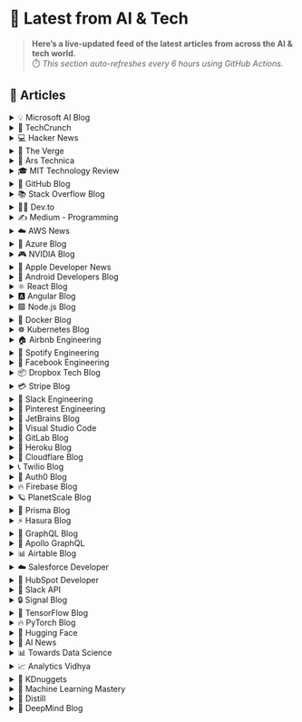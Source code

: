 # 📰 Latest from AI & Tech  

> **Here’s a live-updated feed of the latest articles from across the AI & tech world.**  
> ⏱️ *This section auto-refreshes every 6 hours using GitHub Actions.*

## 📰 Articles
<!-- BLOG-POST-LIST:START -->

<details>
<summary>💡 Microsoft AI Blog</summary>

- [A conversation with Kevin Scott: What’s next in AI](https://blogs.microsoft.com/ai/a-conversation-with-kevin-scott-whats-next-in-ai/) (2022-12-06)
- [From Hot Wheels to handling content: How brands are using Microsoft AI to be more productive and imaginative](https://blogs.microsoft.com/ai/from-hot-wheels-to-handling-content-how-brands-are-using-microsoft-ai-to-be-more-productive-and-imaginative/) (2022-10-12)
- [Microsoft open sources its ‘farm of the future’ toolkit](https://blogs.microsoft.com/ai/microsoft-open-sources-its-farm-of-the-future-toolkit/) (2022-10-06)
- [How data and AI will transform contact centres for financial services](https://cloudblogs.microsoft.com/industry-blog/en-gb/financial-services/2022/07/25/how-data-and-ai-will-transform-contact-centres-for-financial-services/) (2022-07-25)
- [AI-equipped drones study dolphins on the edge of extinction](https://news.microsoft.com/apac/features/ai-drones-dolphins-maui63/) (2022-07-21)

</details>

<details>
<summary>🚀 TechCrunch</summary>

- [VSCO gets AI editing chops, support for RAW files](https://techcrunch.com/2025/10/15/vsco-gets-ai-editing-chops-support-for-raw-files/) (2025-10-15)
- [Waymo plans to launch a robotaxi service in London in 2026](https://techcrunch.com/2025/10/15/waymo-plans-to-launch-a-robotaxi-service-in-london-in-2026/) (2025-10-15)
- [OpenAI has five years to turn $13 billion into $1 trillion](https://techcrunch.com/2025/10/14/openai-has-five-years-to-turn-13-billion-into-1-trillion/) (2025-10-15)
- [Coinbase boosts investment in India’s CoinDCX, valuing exchange at $2.45B](https://techcrunch.com/2025/10/14/coinbase-boosts-investment-in-indias-coindcx-valuing-exchange-at-2-45b/) (2025-10-15)
- [EVs take a backseat in Stellantis’ $13B US investment plan](https://techcrunch.com/2025/10/14/evs-take-a-backseat-in-stellantis-13b-u-s-investment-plan/) (2025-10-14)

</details>

<details>
<summary>💻 Hacker News</summary>

- [Helpcare AI (YC F24) Is Hiring](https://news.ycombinator.com/item?id=45591082) (2025-10-15)
- [Show HN: Halloy – the modern IRC client I hope will outlive me](https://github.com/squidowl/halloy) (2025-10-15)
- [Ireland Is Making Basic Income for Artists Program Permanent](https://www.artnews.com/art-news/news/ireland-basic-income-artists-program-permanent-1234756981/) (2025-10-15)
- [Esports scholarship at Deutsche Bahn (German railways)](https://db.jobs/de-de/esports-11092734) (2025-10-15)
- [Why We're Leaving Serverless](https://www.unkey.com/blog/serverless-exit) (2025-10-15)

</details>

<details>
<summary>📱 The Verge</summary>

- [Only out online](https://www.theverge.com/cs/features/799045/trans-identity-online-anonymous) (2025-10-15)
- [Doing it for themselves](https://www.theverge.com/cs/features/798638/trans-resources-online-sharing) (2025-10-15)
- [The government shutdown is strangling aviation](https://www.theverge.com/transportation/799413/faa-air-travel-delays-government-shutdown) (2025-10-15)
- [These are the Office icons Microsoft rejected](https://www.theverge.com/news/799736/microsoft-office-icons-test-versions) (2025-10-15)
- [Apple exec on Apple TV rebranding: ‘let’s just do it’](https://www.theverge.com/news/799725/apple-tv-streaming-rebrand-eddy-cue) (2025-10-15)

</details>

<details>
<summary>🔬 Ars Technica</summary>

- [NATO boss mocks Russian navy, which is on the hunt for Red October “the nearest mechanic”](https://arstechnica.com/security/2025/10/nato-boss-mocks-russian-navy-which-is-on-the-hunt-for-red-october-the-nearest-mechanic/) (2025-10-14)
- [Feds seize $15 billion from alleged forced labor scam built on “human suffering”](https://arstechnica.com/tech-policy/2025/10/feds-seize-15-billion-from-alleged-forced-labor-scam-built-on-human-suffering/) (2025-10-14)
- [Trump admin pressured Facebook into removing ICE-tracking group](https://arstechnica.com/tech-policy/2025/10/trump-admin-pressured-facebook-into-removing-ice-tracking-group/) (2025-10-14)
- [DirecTV screensavers will show AI-generated ads with your face in 2026](https://arstechnica.com/gadgets/2025/10/directv-screensavers-will-show-ai-generated-ads-with-your-face-in-2026/) (2025-10-14)
- [Google will let Gemini schedule meetings for you in Gmail](https://arstechnica.com/google/2025/10/gemini-can-now-help-schedule-meetings-in-gmail/) (2025-10-14)

</details>

<details>
<summary>🎓 MIT Technology Review</summary>

- [The Download: Big Tech’s carbon removals plans, and the next wave of nuclear reactors](https://www.technologyreview.com/2025/10/15/1125770/the-download-big-techs-carbon-removals-plans-and-the-next-wave-of-nuclear-reactors/) (2025-10-15)
- [Future-proofing business capabilities with AI technologies](https://www.technologyreview.com/2025/10/15/1124329/future-proofing-business-capabilities-with-ai-technologies/) (2025-10-15)
- [The quest to find out how our bodies react to extreme temperatures](https://www.technologyreview.com/2025/10/15/1124949/bodies-heat-climate-change-extreme-temperatures/) (2025-10-15)
- [AI is changing how we quantify pain](https://www.technologyreview.com/2025/10/15/1125116/ai-is-changing-how-we-quantify-pain/) (2025-10-15)
- [Big Tech’s big bet on a controversial carbon removal tactic](https://www.technologyreview.com/2025/10/15/1125715/big-techs-big-bet-on-a-controversial-carbon-removal-tactic/) (2025-10-15)

</details>

<details>
<summary>🐙 GitHub Blog</summary>

- [How GitHub Copilot and AI agents are saving legacy systems](https://github.blog/ai-and-ml/github-copilot/how-github-copilot-and-ai-agents-are-saving-legacy-systems/) (2025-10-14)
- [GitHub Copilot CLI: How to get started](https://github.blog/ai-and-ml/github-copilot/github-copilot-cli-how-to-get-started/) (2025-10-13)
- [How to build reliable AI workflows with agentic primitives and context engineering](https://github.blog/ai-and-ml/github-copilot/how-to-build-reliable-ai-workflows-with-agentic-primitives-and-context-engineering/) (2025-10-13)
- [20 Years of Git, 2 days at GitHub HQ: Git Merge 2025 highlights 🎉](https://github.blog/open-source/git/20-years-of-git-2-days-at-github-hq-git-merge-2025-highlights/) (2025-10-09)
- [GitHub Availability Report: September 2025](https://github.blog/news-insights/company-news/github-availability-report-september-2025/) (2025-10-09)

</details>

<details>
<summary>📚 Stack Overflow Blog</summary>

- [AI agents for your digital chores](https://stackoverflow.blog/2025/10/14/ai-agents-for-your-digital-chores/) (2025-10-14)
- [Vite is like the United Nations of JavaScript](https://stackoverflow.blog/2025/10/10/vite-is-like-the-united-nations-of-javascript/) (2025-10-10)
- [Who watches the watchers? LLM on LLM evaluations](https://stackoverflow.blog/2025/10/09/who-watches-the-watchers-llm-on-llm-evaluations/) (2025-10-09)
- [A new look for comments](https://stackoverflow.blog/2025/10/08/a-new-look-for-comments/) (2025-10-08)
- [Context is king for secure, AI-generated code](https://stackoverflow.blog/2025/10/07/context-is-king-for-secure-ai-generated-code/) (2025-10-07)

</details>

<details>
<summary>👨‍💻 Dev.to</summary>

- [Full Guide on Snowflake Salesforce Integration](https://dev.to/doriansabitov/full-guide-on-snowflake-salesforce-integration-10pb) (2025-10-15)
- [Automating Deployment of Your Vue.js App to Firebase Hosting with GitHub Actions](https://dev.to/udara_dananjaya/-automating-deployment-of-your-vuejs-app-to-firebase-hosting-with-github-actions-4l6g) (2025-10-15)
- [What is Agentic Commerce and How Macaron's AI-Powered Checkout Can Transform E-Commerce in 2025](https://dev.to/banelygalan/what-is-agentic-commerce-and-how-macarons-ai-powered-checkout-can-transform-e-commerce-in-2025-12h3) (2025-10-15)
- [10 Tricks to Write Super Clean Code in TypeScript](https://dev.to/marcellin/10-tricks-to-write-super-clean-code-in-typescript-10k9) (2025-10-15)
- [From Prompt to Practical: Evolving HandyFEM’s User Flow with Claude.ai + Mermaid.live](https://dev.to/constanza_diaz_dev/from-prompt-to-practical-evolving-handyfems-user-flow-with-claudeai-mermaidlive-fj7) (2025-10-15)

</details>

<details>
<summary>✍️ Medium - Programming</summary>

- [6 Python Libraries That Made Me Fall Back in Love With Coding](https://medium.com/readers-club/6-python-libraries-that-made-me-fall-back-in-love-with-coding-446cbeae63a6?source=rss------programming-5) (2025-10-15)
- [⚙️ Node.js in 2025: Building High-Performance, Event-Driven Architectures with Worker Threads…](https://medium.com/@TheEnaModernCoder/%EF%B8%8F-node-js-in-2025-building-high-performance-event-driven-architectures-with-worker-threads-0d69802354bd?source=rss------programming-5) (2025-10-15)
- [Python Was Great — Until It Slowed Everyone Down.](https://devrimozcay.medium.com/python-was-great-until-it-slowed-everyone-down-41df2e659ccd?source=rss------programming-5) (2025-10-15)
- [Grok vs ChatGPT](https://morganlynne92.medium.com/grok-vs-chatgpt-c5e8b47b351a?source=rss------programming-5) (2025-10-15)
- [⚙️ 15 Advanced Next.js : Server Actions, Edge Runtimes, React Compiler & AI-Powered Apps ](https://medium.com/@theHackHabitual/%EF%B8%8F-15-advanced-next-js-server-actions-edge-runtimes-react-compiler-ai-powered-apps-302de47bc16c?source=rss------programming-5) (2025-10-15)

</details>

<details>
<summary>☁️ AWS News</summary>

- [Introducing Amazon EBS Volume Clones: Create instant copies of your EBS volumes](https://aws.amazon.com/blogs/aws/introducing-amazon-ebs-volume-clones-create-instant-copies-of-your-ebs-volumes/) (2025-10-14)
- [AWS Transfer Family SFTP connectors now support VPC-based connectivity](https://aws.amazon.com/blogs/aws/aws-transfer-family-sftp-connectors-now-support-vpc-based-connectivity/) (2025-10-14)
- [AWS Weekly Roundup: Amazon Quick Suite, Amazon EC2, Amazon EKS, and more (October 13, 2025)](https://aws.amazon.com/blogs/aws/aws-weekly-roundup-amazon-quick-suite-amazon-ec2-amazon-eks-and-more-october-13-2025/) (2025-10-13)
- [Announcing Amazon Quick Suite: your agentic teammate for answering questions and taking action](https://aws.amazon.com/blogs/aws/reimagine-the-way-you-work-with-ai-agents-in-amazon-quick-suite/) (2025-10-09)
- [New general-purpose Amazon EC2 M8a instances are now available](https://aws.amazon.com/blogs/aws/new-general-purpose-amazon-ec2-m8a-instances-are-now-available/) (2025-10-08)

</details>

<details>
<summary>🔵 Azure Blog</summary>

- [Oracle Database@Azure offers new features, regions, and programs to unlock data and AI innovation](https://azure.microsoft.com/en-us/blog/oracle-databaseazure-offers-new-features-regions-and-programs-to-unlock-data-and-ai-innovation/) (2025-10-14)
- [Accelerating open-source infrastructure development for frontier AI at scale](https://azure.microsoft.com/en-us/blog/accelerating-open-source-infrastructure-development-for-frontier-ai-at-scale/) (2025-10-14)
- [FYAI: Why developers will lead AI transformation across the enterprise](https://www.microsoft.com/en-us/microsoft-cloud/blog/2025/10/13/fyai-why-developers-will-lead-ai-transformation-across-the-enterprise/) (2025-10-13)
- [Microsoft Azure delivers the first large scale cluster with NVIDIA GB300 NVL72 for OpenAI workloads](https://azure.microsoft.com/en-us/blog/microsoft-azure-delivers-the-first-large-scale-cluster-with-nvidia-gb300-nvl72-for-openai-workloads/) (2025-10-09)
- [Microsoft’s commitment to supporting cloud infrastructure demand in Asia](https://azure.microsoft.com/en-us/blog/microsofts-commitment-to-supporting-cloud-infrastructure-demand-in-asia/) (2025-10-09)

</details>

<details>
<summary>🎮 NVIDIA Blog</summary>

- [Oracle and NVIDIA Accelerate Sovereign AI, Enabling Abu Dhabi’s AI-Native Government Transformation](https://blogs.nvidia.com/blog/oracle-nvidia-accelerate-sovereign-ai-abu-dhabi/) (2025-10-14)
- [NVIDIA and Oracle to Accelerate Enterprise AI and Data Processing](https://blogs.nvidia.com/blog/nvidia-oracle-accelerate-enterprise-ai-data-processing/) (2025-10-14)
- [Elon Musk Gets Just-Launched NVIDIA DGX Spark: Petaflop AI Supercomputer Lands at SpaceX](https://blogs.nvidia.com/blog/live-dgx-spark-delivery/) (2025-10-14)
- [NVIDIA, Partners Drive Next-Gen Efficient Gigawatt AI Factories in Buildup for Vera Rubin](https://blogs.nvidia.com/blog/gigawatt-ai-factories-ocp-vera-rubin/) (2025-10-13)
- [NVIDIA Blackwell Raises Bar in New InferenceMAX Benchmarks, Delivering Unmatched Performance and Efficiency](https://blogs.nvidia.com/blog/blackwell-inferencemax-benchmark-results/) (2025-10-09)

</details>

<details>
<summary>🍎 Apple Developer News</summary>

- [New requirement for apps using Sign in with Apple for account creation](https://developer.apple.com/news/?id=j9zukcr6) (2025-10-09)
- [Updated Apple Developer Program License Agreement now available](https://developer.apple.com/news/?id=fnkpd51y) (2025-10-08)
- [New requirements for apps available in Texas](https://developer.apple.com/news/?id=btkirlj8) (2025-10-08)
- [Hello Developer: October 2025](https://developer.apple.com/news/?id=glqa1owr) (2025-10-07)
- [Upcoming Currency Change in Bulgaria](https://developer.apple.com/news/?id=rbfp3bpb) (2025-09-25)

</details>

<details>
<summary>🤖 Android Developers Blog</summary>

- [Boost user engagement with AI Image Generation](https://android-developers.googleblog.com/2025/10/boost-user-engagement-with-ai-image.html) (2025-10-13)
- [Jetpack WindowManager 1.5 is stable](https://android-developers.googleblog.com/2025/10/jetpack-windowmanager-15-is-stable.html) (2025-10-10)
- [Android Studio Narwhal 4 Feature Drop: watch face support and improved stability](https://android-developers.googleblog.com/2025/09/android-studio-narwhal-4-feature-drop.html) (2025-10-09)
- [#WeArePlay: Meet the people building apps and games that are making finance simple for everyone, everywhere.](https://android-developers.googleblog.com/2025/10/weareplay-meet-people-building-apps-and.html) (2025-10-09)
- [ #WeArePlay:  Meet the founders of Geocaching, the digital treasure hunt game with 3.4 million caches ](https://android-developers.googleblog.com/2025/10/weareplay-meet-founders-of-geocaching.html) (2025-10-07)

</details>

<details>
<summary>⚛️ React Blog</summary>

- [React Labs: What We've Been Working On – June 2022](https://reactjs.org/blog/2022/06/15/react-labs-what-we-have-been-working-on-june-2022.html) (2022-06-15)
- [React v18.0](https://reactjs.org/blog/2022/03/29/react-v18.html) (2022-03-29)
- [How to Upgrade to React 18](https://reactjs.org/blog/2022/03/08/react-18-upgrade-guide.html) (2022-03-08)
- [React Conf 2021 Recap](https://reactjs.org/blog/2021/12/17/react-conf-2021-recap.html) (2021-12-17)
- [The Plan for React 18](https://reactjs.org/blog/2021/06/08/the-plan-for-react-18.html) (2021-06-08)

</details>

<details>
<summary>🅰️ Angular Blog</summary>

- [Angular support for generating apps in Google AI Studio is now available](https://blog.angular.dev/angular-support-for-generating-apps-in-google-ai-studio-is-now-available-3a3afde38f58?source=rss----447683c3d9a3---4) (2025-10-02)
- [Beyond the Horizon: How Angular is Embracing AI for Next-Gen Apps](https://blog.angular.dev/beyond-the-horizon-how-angular-is-embracing-ai-for-next-gen-apps-7a7ed706e1a3?source=rss----447683c3d9a3---4) (2025-09-16)
- [Angular Summer Update 2025](https://blog.angular.dev/angular-summer-update-2025-1987592a0b42?source=rss----447683c3d9a3---4) (2025-08-29)
- [The Angular Custom Profiling Track is now available](https://blog.angular.dev/the-angular-custom-profiling-track-is-now-available-0f9d8d36218a?source=rss----447683c3d9a3---4) (2025-07-02)
- [Announcing Angular v20](https://blog.angular.dev/announcing-angular-v20-b5c9c06cf301?source=rss----447683c3d9a3---4) (2025-05-28)

</details>

<details>
<summary>🟩 Node.js Blog</summary>

- [Node.js v24.10.0 (Current)](https://nodejs.org/en/blog/release/v24.10.0) (2025-10-11)
- [Node.js v24.9.0 (Current)](https://nodejs.org/en/blog/release/v24.9.0) (2025-09-25)
- [Node.js v22.20.0 (LTS)](https://nodejs.org/en/blog/release/v22.20.0) (2025-09-24)
- [Node.js v24.8.0 (Current)](https://nodejs.org/en/blog/release/v24.8.0) (2025-09-10)
- [Node.js v20.19.5 (LTS)](https://nodejs.org/en/blog/release/v20.19.5) (2025-09-03)

</details>

<details>
<summary>🐳 Docker Blog</summary>

- [Build a Multi-Agent System in 5 Minutes with cagent](https://www.docker.com/blog/how-to-build-a-multi-agent-system/) (2025-10-14)
- [Join Us in Rebooting the Docker Model Runner Community!](https://www.docker.com/blog/rebooting-model-runner-community/) (2025-10-14)
- [Docker Model Runner on the new NVIDIA DGX Spark: a new paradigm for developing AI locally](https://www.docker.com/blog/new-nvidia-dgx-spark-docker-model-runner/) (2025-10-14)
- [100% Transparency and Five Pillars](https://www.docker.com/blog/100-transparency-and-five-pillars/) (2025-10-13)
- [How to Add MCP Servers to Claude Code with Docker MCP Toolkit](https://www.docker.com/blog/add-mcp-servers-to-claude-code-with-mcp-toolkit/) (2025-10-10)

</details>

<details>
<summary>☸️ Kubernetes Blog</summary>

- [Introducing Headlamp Plugin for Karpenter - Scaling and Visibility](https://kubernetes.io/blog/2025/10/06/introducing-headlamp-plugin-for-karpenter/) (2025-10-06)
- [Announcing Changed Block Tracking API support (alpha)](https://kubernetes.io/blog/2025/09/25/csi-changed-block-tracking/) (2025-09-25)
- [Kubernetes v1.34: Pod Level Resources Graduated to Beta](https://kubernetes.io/blog/2025/09/22/kubernetes-v1-34-pod-level-resources/) (2025-09-22)
- [Kubernetes v1.34: Recovery From Volume Expansion Failure (GA)](https://kubernetes.io/blog/2025/09/19/kubernetes-v1-34-recover-expansion-failure/) (2025-09-19)
- [Kubernetes v1.34: DRA Consumable Capacity](https://kubernetes.io/blog/2025/09/18/kubernetes-v1-34-dra-consumable-capacity/) (2025-09-18)

</details>

<details>
<summary>🏠 Airbnb Engineering</summary>

- [From Static Rate Limiting to Adaptive Traffic Management in Airbnb’s Key-Value Store](https://medium.com/airbnb-engineering/from-static-rate-limiting-to-adaptive-traffic-management-in-airbnbs-key-value-store-29362764e5c2?source=rss----53c7c27702d5---4) (2025-10-09)
- [Building a Next-Generation Key-Value Store at Airbnb](https://medium.com/airbnb-engineering/building-a-next-generation-key-value-store-at-airbnb-0de8465ba354?source=rss----53c7c27702d5---4) (2025-09-24)
- [Viaduct, Five Years On: Modernizing the Data-Oriented Service Mesh](https://medium.com/airbnb-engineering/viaduct-five-years-on-modernizing-the-data-oriented-service-mesh-e66397c9e9a9?source=rss----53c7c27702d5---4) (2025-09-17)
- [Taming Service-Oriented Architecture Using A Data-Oriented Service Mesh](https://medium.com/airbnb-engineering/taming-service-oriented-architecture-using-a-data-oriented-service-mesh-da771a841344?source=rss----53c7c27702d5---4) (2025-09-16)
- [Migrating Airbnb’s JVM Monorepo to Bazel](https://medium.com/airbnb-engineering/migrating-airbnbs-jvm-monorepo-to-bazel-33f90eda51ec?source=rss----53c7c27702d5---4) (2025-08-13)

</details>

<details>
<summary>🎵 Spotify Engineering</summary>

- [Beyond Winning: Spotify’s Experiments with Learning Framework](https://engineering.atspotify.com/2025/9/spotifys-experiments-with-learning-framework/) (2025-09-23)
- [Incident Report: Spotify Outage on April 16, 2025](https://engineering.atspotify.com/2025/5/incident-report-spotify-outage-on-april-16-2025/) (2025-05-09)
- [Celebrating Five Years of Backstage: From Open Source Project to Enterprise Business](https://engineering.atspotify.com/2025/4/celebrating-five-years-of-backstage/) (2025-04-23)
- [A Behind-the-Scenes Look at How We Release the Spotify App (Part 1)](https://engineering.atspotify.com/2025/4/how-we-release-the-spotify-app-part-1/) (2025-04-17)
- [An Insider’s Tips for Taking the Certified Backstage Associate (CBA) Exam](https://engineering.atspotify.com/2025/3/certified-backstage-associate-exam-tips/) (2025-03-25)

</details>

<details>
<summary>👥 Facebook Engineering</summary>

- [Design for Sustainability: New Design Principles for Reducing IT Hardware Emissions](https://engineering.fb.com/2025/10/14/data-center-engineering/design-for-sustainability-new-design-principles-for-reducing-it-hardware-emissions/) (2025-10-14)
- [How Meta Is Leveraging AI To Improve the Quality of Scope 3 Emission Estimates for IT Hardware](https://engineering.fb.com/2025/10/14/data-center-engineering/how-meta-is-leveraging-ai-to-improve-the-quality-of-scope-3-emission-estimates-for-it-hardware/) (2025-10-14)
- [OCP Summit 2025: The Open Future of Networking Hardware for AI](https://engineering.fb.com/2025/10/13/data-infrastructure/ocp-summit-2025-the-open-future-of-networking-hardware-for-ai/) (2025-10-14)
- [Introducing the React Foundation: The New Home for React & React Native](https://engineering.fb.com/2025/10/07/open-source/introducing-the-react-foundation-the-new-home-for-react-react-native/) (2025-10-07)
- [Introducing OpenZL: An Open Source Format-Aware Compression Framework](https://engineering.fb.com/2025/10/06/developer-tools/openzl-open-source-format-aware-compression-framework/) (2025-10-06)

</details>

<details>
<summary>📦 Dropbox Tech Blog</summary>

- [A practical blueprint for evaluating conversational AI at scale](https://dropbox.tech/machine-learning/practical-blueprint-evaluating-conversational-ai-at-scale-dash) (2025-10-02)
- [Hack Week 2025: How these engineers liquid-cooled a GPU server](https://dropbox.tech/culture/hack-week-2025-liquid-cooling-gpu-server) (2025-08-27)
- [Driving AI adoption at Dropbox: a conversation with CTO Ali Dasdan](https://dropbox.tech/culture/ai-adoption-productivity-dropbox-cto-ali-dasdan) (2025-08-19)
- [Making file encryption fast and secure for teams with advanced key management](https://dropbox.tech/security/file-encryption-teams-advanced-key-management) (2025-07-10)
- [Seventh-generation server hardware at Dropbox: our most efficient and capable architecture yet](https://dropbox.tech/infrastructure/seventh-generation-server-hardware) (2025-07-02)

</details>

<details>
<summary>💳 Stripe Blog</summary>

- [Introducing stablecoin payments for subscriptions](https://stripe.com/blog/introducing-stablecoin-payments-for-subscriptions) (2025-10-14)
- [Introducing our agentic commerce solutions](https://stripe.com/blog/introducing-our-agentic-commerce-solutions) (2025-10-07)
- [Introducing Open Issuance from Bridge: A new platform to launch your own stablecoin](https://stripe.com/blog/introducing-open-issuance-from-bridge) (2025-09-30)
- [All our product updates from Stripe Tour New York](https://stripe.com/blog/all-our-product-updates-from-stripe-tour-new-york) (2025-09-30)
- [Developing an open standard for agentic commerce](https://stripe.com/blog/developing-an-open-standard-for-agentic-commerce) (2025-09-29)

</details>

<details>
<summary>💬 Slack Engineering</summary>

- [Deploy Safety: Reducing customer impact from change](https://slack.engineering/deploy-safety/) (2025-10-07)
- [Building Slack’s Anomaly Event Response](https://slack.engineering/building-slacks-anomaly-event-response/) (2025-09-04)
- [Optimizing Our E2E Pipeline](https://slack.engineering/speedup-e2e-testing/) (2025-04-14)
- [How we built enterprise search to be secure and private](https://slack.engineering/how-we-built-enterprise-search-to-be-secure-and-private/) (2025-03-07)
- [Automated Accessibility Testing at Slack](https://slack.engineering/automated-accessibility-testing-at-slack/) (2025-01-07)

</details>

<details>
<summary>📌 Pinterest Engineering</summary>

- [Next Gen Data Processing at Massive Scale At Pinterest With Moka (Part 2 of 2)](https://medium.com/pinterest-engineering/next-gen-data-processing-at-massive-scale-at-pinterest-with-moka-part-2-of-2-d0210ded34e0?source=rss-ef81ef829bcb------2) (2025-09-10)
- [Developer Experience at Pinterest: The Journey to PinConsole](https://medium.com/pinterest-engineering/developer-experience-at-pinterest-the-journey-to-pinconsole-b34ac9e3bdd9?source=rss-ef81ef829bcb------2) (2025-08-22)
- [Debugging the One-in-a-Million Failure: Migrating Pinterest’s Search Infrastructure to Kubernetes](https://medium.com/pinterest-engineering/debugging-the-one-in-a-million-failure-migrating-pinterests-search-infrastructure-to-kubernetes-bef9af9dabf4?source=rss-ef81ef829bcb------2) (2025-07-16)
- [Next Gen Data Processing at Massive Scale At Pinterest With Moka (Part 1 of 2)](https://medium.com/pinterest-engineering/next-gen-data-processing-at-massive-scale-at-pinterest-with-moka-part-1-of-2-39a36d5e82c4?source=rss-ef81ef829bcb------2) (2025-07-11)
- [Scaling Pinterest ML Infrastructure with Ray: From Training to End-to-End ML Pipelines](https://medium.com/pinterest-engineering/scaling-pinterest-ml-infrastructure-with-ray-from-training-to-end-to-end-ml-pipelines-4038b9e837a0?source=rss-ef81ef829bcb------2) (2025-06-24)

</details>

<details>
<summary>💎 JetBrains Blog</summary>

- [New Bug-Fix Releases Are Available for MPS – 2025.2.1, 2025.1.1, 2024.3.4, and 2024.1.5](https://blog.jetbrains.com/mps/2025/10/new_bugfix_releases_mps-2025-2/) (2025-10-14)
- [ReSharper Is Now on the Open VSX Registry](https://blog.jetbrains.com/dotnet/2025/10/14/resharper-open-vsx/) (2025-10-14)
- [Build a Kotlin Multiplatform Project and Win a Trip to KotlinConf 2026](https://blog.jetbrains.com/kotlin/2025/10/kotlin-multiplatform-contest-2026/) (2025-10-09)
- [Qodana’s Public API Is Now Available!](https://blog.jetbrains.com/qodana/2025/10/qodana-public-api/) (2025-10-09)
- [TeamCity 2025.07.3 Is Here](https://blog.jetbrains.com/teamcity/2025/10/teamcity-2025-07-3-bug-fix/) (2025-10-09)

</details>

<details>
<summary>📝 Visual Studio Code</summary>

- [September 2025 (version 1.105)](https://code.visualstudio.com/updates/v1_105) (2025-10-09)
- [Introducing auto model selection (preview)](https://code.visualstudio.com/blogs/2025/09/15/autoModelSelection) (2025-09-15)
- [August 2025 (version 1.104)](https://code.visualstudio.com/updates/v1_104) (2025-09-11)
- [VS Code Dev Days – Join an event near you to learn about AI-assisted development](https://code.visualstudio.com/blogs/2025/08/27/vscode-dev-days) (2025-08-26)
- [July 2025 (version 1.103)](https://code.visualstudio.com/updates/v1_103) (2025-08-07)

</details>

<details>
<summary>🦊 GitLab Blog</summary>

- [How we built a structured Streamlit Application Framework in Snowflake](https://about.gitlab.com/blog/how-we-built-a-structured-streamlit-application-framework-in-snowflake/) (2025-10-10)
- [Optimize GitLab object storage for scale and performance](https://about.gitlab.com/blog/optimize-gitlab-object-storage-for-scale-and-performance/) (2025-10-08)
- [Streamline enterprise artifact management with GitLab](https://about.gitlab.com/blog/streamline-enterprise-artifact-management-with-gitlab/) (2025-10-08)
- [Atlassian ending Data Center as GitLab maintains deployment choice](https://about.gitlab.com/blog/atlassian-ending-data-center-as-gitlab-maintains-deployment-choice/) (2025-10-07)
- [How GitLab transforms embedded systems testing cycles](https://about.gitlab.com/blog/how-gitlab-transforms-embedded-systems-testing-cycles/) (2025-10-02)

</details>

<details>
<summary>💜 Heroku Blog</summary>

- [Heroku Introduces New Innovations to Expand the Capabilities of Every Salesforce Org](https://www.heroku.com/blog/new-innovations-expand-capabilities-every-salesforce-org/) (2025-10-14)
- [Introducing the Next Generation of Heroku Postgres – Unlocking Performance, Scale, and Zero-Friction Ops](https://www.heroku.com/blog/introducing-the-next-generation-of-heroku-postgres/) (2025-10-14)
- [Welcome to Heroku Vibes](https://www.heroku.com/blog/turn-ideas-into-apps-heroku-vibes-pilot/) (2025-10-08)
- [Heroku AI Studio is Your Workspace for Smarter, Faster AI Apps](https://www.heroku.com/blog/heroku-ai-studio-workspace-for-smarter-faster-ai-apps/) (2025-09-17)
- [Securing Salesforce Integrations with Heroku AppLink](https://www.heroku.com/blog/securing-salesforce-integrations-with-heroku-applink/) (2025-09-10)

</details>

<details>
<summary>🔶 Cloudflare Blog</summary>

- [Unpacking Cloudflare Workers CPU Performance Benchmarks](https://blog.cloudflare.com/unpacking-cloudflare-workers-cpu-performance-benchmarks/) (2025-10-14)
- [Introducing REACT: Why We Built an Elite Incident Response Team](https://blog.cloudflare.com/introducing-react-why-we-built-an-elite-incident-response-team/) (2025-10-09)
- [How we found a bug in Go's arm64 compiler](https://blog.cloudflare.com/how-we-found-a-bug-in-gos-arm64-compiler/) (2025-10-08)
- [Payload on Workers: a full-fledged CMS, running entirely on Cloudflare’s stack](https://blog.cloudflare.com/payload-cms-workers/) (2025-09-30)
- [Nationwide Internet shutdown in Afghanistan extends localized disruptions](https://blog.cloudflare.com/nationwide-internet-shutdown-in-afghanistan/) (2025-09-30)

</details>

<details>
<summary>📞 Twilio Blog</summary>

- [
What Brand Builders Need Most Right Now? Smarter Data, Real-Time Personalization, and AI That Actually Works | AdWeek 2025 Recap
](
https://www.twilio.com/en-us/blog/events/advertising-week-2025-recap
) (2025-10-14)
- [
Senders Gain Access to More Data with Yahoo ‘Insights’ 
](
https://www.twilio.com/en-us/blog/insights/yahoo-insights
) (2025-10-09)
- [
From Traffic Jams to Green Lights: Faster, Smarter Messaging with Twilio’s Traffic Optimization Engine
](
https://www.twilio.com/en-us/blog/products/traffic_optimization_engine
) (2025-10-07)
- [
Use a TwiML Application to Connect your Voice AI Agent to a Twilio Conference
](
https://www.twilio.com/en-us/blog/developers/tutorials/product/connect-twiml-app-twilio-conference
) (2025-10-07)
- [
Scheduling SMS in Laravel with Twilio
](
https://www.twilio.com/en-us/blog/developers/community/scheduling-sms-laravel-twilio
) (2025-10-07)

</details>

<details>
<summary>🔐 Auth0 Blog</summary>

- [Is Your Business Ready for AI Agents? The Ultimate AI Security Checklist for Customer Identity](https://auth0.com/blog/is-your-business-ready-for-ai-agents-the-ultimate-ai-security-checklist-for-customer-identity/) (2025-10-10)
- [Auth0 Token Vault: Secure Token Exchange for AI Agents](https://auth0.com/blog/auth0-token-vault-secure-token-exchange-for-ai-agents/) (2025-10-09)
- [Refresh Token Security: Detecting Hijacking and Misuse with Auth0](https://auth0.com/blog/refresh-token-security-detecting-hijacking-and-misuse-with-auth0/) (2025-10-08)
- [Demystifying JOSE, the JWT Family: JWS, JWE, JWA, and JWK Explained](https://auth0.com/blog/demystifying-jose-jwt-family/) (2025-10-07)
- [Identity That Helps You Sell: Introducing Auth0 for B2B Enhancements](https://auth0.com/blog/identity-that-helps-you-sell-introducing-auth0-for-b2b-enhancements/) (2025-10-02)

</details>

<details>
<summary>🔥 Firebase Blog</summary>

- [#FirebaserFriday: Frank van Puffelen](http://firebase.googleblog.com/2022/02/meet-firebaser-Puf.html) (2022-03-18)
- [How Firebase Performance Monitoring optimized app startup time](http://firebase.googleblog.com/2022/03/how-Firebase-Performance-Monitoring-optimized-app-startup-time.html) (2022-03-09)
- [Using Machine Learning to optimize mobile game experiences](http://firebase.googleblog.com/2022/02/custom-ondevice-machine-learning.html) (2022-02-15)
- [Accept Payments with Cloud Firestore and Google Pay](http://firebase.googleblog.com/2022/02/accept-payments-with-Cloud-Firestore-and-Google-Pay.html) (2022-02-11)
- [Everything you need to know about Remote Config’s latest personalization feature](http://firebase.googleblog.com/2022/01/remote-config-personalization-overview.html) (2022-01-26)

</details>

<details>
<summary>🪐 PlanetScale Blog</summary>

- [Benchmarking Postgres 17 vs 18](https://planetscale.com/blog/benchmarking-postgres-17-vs-18) (2025-10-14)
- [Larger than RAM Vector Indexes for Relational Databases](https://planetscale.com/blog/larger-than-ram-vector-indexes-for-relational-databases) (2025-10-01)
- [Partnering with Cloudflare to bring you the fastest globally distributed applications](https://planetscale.com/blog/partnering-with-cloudflare-fastest-applications) (2025-09-24)
- [Processes and Threads](https://planetscale.com/blog/processes-and-threads) (2025-09-24)
- [PlanetScale for Postgres is now GA](https://planetscale.com/blog/planetscale-for-postgres-is-generally-available) (2025-09-22)

</details>

<details>
<summary>🔷 Prisma Blog</summary>

- [Key takeaways from the Discover Data DX virtual event](https://www.prisma.io/blog/datadx-event-recap-z5Pcp6HzBz5m) (2023-12-13)
- [Prisma Accelerate now in General Availability](https://www.prisma.io/blog/accelerate-ga-release-I9cQM6bSf2g6) (2023-10-26)
- [Support for Serverless Database Drivers in Prisma ORM Is Now in Preview](https://www.prisma.io/blog/serverless-database-drivers-KML1ehXORxZV) (2023-10-06)
- [Launching the Data DX Manifesto: Shaping a new paradigm in data-driven development](https://www.prisma.io/blog/datadx-manifesto-ikgyqj170k8h) (2023-10-05)
- [SQLite on the Edge: Prisma Support for Turso is in Early Access](https://www.prisma.io/blog/prisma-turso-ea-support-rXGd_Tmy3UXX) (2023-09-28)

</details>

<details>
<summary>⚡ Hasura Blog</summary>

- [Data access layer: Unlocking the full potential of financial data](https://hasura.io/blog/data-access-layer-unlocking-the-full-potential-of-financial-data/) (2025-03-24)
- [Time-traveling through your data architecture: Using data agents to understand change](https://hasura.io/blog/time-traveling-through-your-data-architecture-using-data-agents-to-understand-change/) (2025-03-19)
- [Data products, data contracts: A new model for data management in financial services](https://hasura.io/blog/data-products-data-contracts-a-new-model-for-data-management-in-financial-services/) (2025-03-18)
- [How PromptQL achieves 100% accuracy for AI on enterprise data](https://hasura.io/blog/how-promptql-achieves-100-accuracy-for-ai-on-enterprise-data/) (2025-03-11)
- [Hasura: Powerful access control on MongoDB data](https://hasura.io/blog/hasura-powerful-access-control-on-mongodb-data/) (2025-03-05)

</details>

<details>
<summary>🔗 GraphQL Blog</summary>

- [Announcing the GraphQL AI Working Group](https://graphql.org/blog/2025-10-14-announcing-ai-wg) (2025-10-14)
- [Introducing the New GraphQL.org: A Decade of Evolution, Redesigned](https://graphql.org/blog/2025-09-08-announcing-graphqldotorg) (2025-09-08)
- [Announcing the September 2025 Edition of the GraphQL Specification](https://graphql.org/blog/2025-09-08-september-edition) (2025-09-08)
- [GraphQL: Supercharging AI](https://graphql.org/blog/2025-07-03-graphql-supercharging-ai) (2025-07-03)
- [📣 May 2025 GraphQL Foundation Board Meeting Recap](https://graphql.org/blog/2025-06-27-governing-board-recap) (2025-06-27)

</details>

<details>
<summary>🚀 Apollo GraphQL</summary>

- [Apollo MCP Server 1.0 is Generally Available](https://www.apollographql.com/blog/apollo-mcp-server-1-0-is-generally-available) (2025-10-07)
- [GraphOS Router APM Dashboard Templates for Datadog](https://www.apollographql.com/blog/graphos-router-apm-dashboard-templates-for-datadog) (2025-10-07)
- [Announcing Apollo iOS 2.0](https://www.apollographql.com/blog/announcing-apollo-ios-2-0) (2025-10-07)
- [GraphQL Summit 2025 Product Highlights: Building the future of AI and Apps](https://www.apollographql.com/blog/graphql-summit-2025-apollo-product-announcements) (2025-10-07)
- [Subgraph and Connector Insights: Empowering Developers Through Endpoint Observability](https://www.apollographql.com/blog/subgraph-and-connector-insights) (2025-10-07)

</details>

<details>
<summary>📊 Airtable Blog</summary>

- [Applications closing for the Airtable AI Incubator](https://blog.airtable.com/applications-closing-for-the-airtable-ai-incubator/) (2025-09-29)
- [Automate 5X more work at the same cost with Airtable AI](https://blog.airtable.com/airtable-ai-price-change/) (2025-05-14)
- [Airtable is now available in AWS Marketplace](https://blog.airtable.com/airtable-available-in-aws-marketplace/) (2024-11-12)
- [It’s time to change the way we build digital products. Introducing, ProductCentral.](https://blog.airtable.com/change-way-build-digital-products/) (2024-10-15)
- [New capabilities to unlock agility at scale](https://blog.airtable.com/launching-new-capabilities-for-the-enterprise/) (2024-09-26)

</details>

<details>
<summary>☁️ Salesforce Developer</summary>

- [Named Query API Simplifies Data Access for Agents and Apps](https://developer.salesforce.com/blogs/2025/10/named-query-api-simplifies-data-access-for-agents-and-apps.html) (2025-10-13)
- [Introducing Hybrid Reasoning with Agent Script](https://developer.salesforce.com/blogs/2025/10/introducing-hybrid-reasoning-with-agent-script.html) (2025-10-13)
- [Agentforce Vibesでイノベーションを推進 – エンタープライズ向けバイブコーディング](https://developer.salesforce.com/blogs/2025/10/agentforce-vibes%e3%81%a7%e3%82%a4%e3%83%8e%e3%83%99%e3%83%bc%e3%82%b7%e3%83%a7%e3%83%b3%e3%82%92%e6%8e%a8%e9%80%b2-%e3%82%a8%e3%83%b3%e3%82%bf%e3%83%bc%e3%83%97%e3%83%a9%e3%82%a4%e3%82%ba.html) (2025-10-09)
- [Salesforce Hosted MCP Servers Are in Beta Today](https://developer.salesforce.com/blogs/2025/10/salesforce-hosted-mcp-servers-are-in-beta-today.html) (2025-10-09)
- [Enhance Integration Security with mTLS for Salesforce and MuleSoft](https://developer.salesforce.com/blogs/2025/10/enhance-integration-security-with-mtls-for-salesforce-and-mulesoft.html) (2025-10-09)

</details>

<details>
<summary>🧡 HubSpot Developer</summary>

- [Optimizing Developer Docs in the Age of AI: Our Mintlify Migration Story](https://developers.hubspot.com/blog/optimizing-developer-docs-in-the-age-of-ai-our-mintlify-migration-story) (2025-10-09)
- [Navigating Serverless Functions on HubSpot’s New Developer Platform](https://developers.hubspot.com/blog/navigating-serverless-functions-on-hubspots-new-developer-platform) (2025-10-02)
- [Building Omnichannel Customer Connections at HubSpot: A Look Under the Hood](https://developers.hubspot.com/blog/building-omnichannel-customer-connections-at-hubspot) (2025-09-25)
- [From Legacy Apps to Platform Speed: Building with the New Developer Platform](https://developers.hubspot.com/blog/from-legacy-apps-to-platform-speed-building-with-developer-platform) (2025-09-23)
- [Navigating the Reimagined Marketplace for App Developers](https://developers.hubspot.com/blog/reimagined-marketplace-for-app-developers) (2025-09-03)

</details>

<details>
<summary>💬 Slack API</summary>

- [Introducing the Agentic OS: How Slack Is Reimagining Work for the AI Era](https://slack.com/blog/news/dreamforce-slack-native-ai) (2025-10-13)
- [Unlocking the Power of Conversation: How Slack’s New Platform is Fueling the Agentic Era](https://slack.com/blog/news/powering-agentic-collaboration) (2025-10-13)
- [What Is Personalized Search, and How Does It Work?](https://slack.com/blog/productivity/what-is-personalized-search-and-how-does-it-work) (2025-10-07)
- [AI Assistants: Everything You Need to Know](https://slack.com/blog/transformation/ai-assistants-what-they-do-and-why-you-need-them) (2025-10-07)
- [A Complete Guide to AI Summarization: Benefits, Use Cases, and Tools](https://slack.com/blog/productivity/ai-summarization-a-guide-to-conquering-information-overload) (2025-10-01)

</details>

<details>
<summary>🔒 Signal Blog</summary>

- [Signal Protocol and Post-Quantum Ratchets](https://signal.org/blog/spqr/) (2025-10-02)
- [Introducing Signal Secure Backups](https://signal.org/blog/introducing-secure-backups/) (2025-09-08)
- [By Default, Signal Doesn't Recall](https://signal.org/blog/signal-doesnt-recall/) (2025-05-21)
- [A Synchronized Start for Linked Devices](https://signal.org/blog/a-synchronized-start-for-linked-devices/) (2025-01-27)
- [Improving Private Signal Calls: Call Links & More](https://signal.org/blog/call-links/) (2024-11-11)

</details>

<details>
<summary>🧠 TensorFlow Blog</summary>

- [What's new in TensorFlow 2.20](https://blog.tensorflow.org/2025/08/whats-new-in-tensorflow-2-20.html) (2025-08-19)
- [What's new in TensorFlow 2.19](https://blog.tensorflow.org/2025/03/whats-new-in-tensorflow-2-19.html) (2025-03-13)
- [Introducing Wake Vision: A High-Quality, Large-Scale Dataset for TinyML Computer Vision Applications](https://blog.tensorflow.org/2024/12/introducing-wake-vision-new-dataset-for-person-detection-in-tinyml.html) (2024-12-05)
- [MLSysBook.AI: Principles and Practices of Machine Learning Systems Engineering](https://blog.tensorflow.org/2024/11/mlsysbookai-principles-and-practices-of-machine-learning-systems-engineering.html) (2024-11-19)
- [What's new in TensorFlow 2.18](https://blog.tensorflow.org/2024/10/whats-new-in-tensorflow-218.html) (2024-10-28)

</details>

<details>
<summary>🔥 PyTorch Blog</summary>

- [SuperOffload: Unleashing the Power of Large-Scale LLM Training on Superchips](https://pytorch.org/blog/superoffload-unleashing-the-power-of-large-scale-llm-training-on-superchips/) (2025-10-09)
- [When Quantization Isn’t Enough: Why 2:4 Sparsity Matters](https://pytorch.org/blog/when-quantization-isnt-enough-why-24-sparsity-matters/) (2025-10-06)
- [TorchAO Quantized Models and Quantization Recipes Now Available on HuggingFace Hub](https://pytorch.org/blog/torchao-quantized-models-and-quantization-recipes-now-available-on-huggingface-hub/) (2025-09-19)
- [Experience in Reducing PT2 Compilation Time for Meta Internal Workloads](https://pytorch.org/blog/experience-in-reducing-pt2-compilation-time-for-meta-internal-workloads/) (2025-09-18)
- [High-performance quantized LLM inference on Intel CPUs with native PyTorch](https://pytorch.org/blog/high-performance-quantized-llm-inference-on-intel-cpus-with-native-pytorch/) (2025-09-17)

</details>

<details>
<summary>🤗 Hugging Face</summary>

- [Get your VLM running in 3 simple steps on Intel CPUs](https://huggingface.co/blog/openvino-vlm) (2025-10-15)
- [SOTA OCR on-device with Core ML and dots.ocr](https://huggingface.co/blog/dots-ocr-ne) (2025-10-02)
- [Introducing RTEB: A New Standard for Retrieval Evaluation](https://huggingface.co/blog/rteb) (2025-10-01)
- [Accelerating Qwen3-8B Agent on Intel® Core™ Ultra with Depth-Pruned Draft Models](https://huggingface.co/blog/intel-qwen3-agent) (2025-09-29)
- [VibeGame: Exploring Vibe Coding Games](https://huggingface.co/blog/vibegame) (2025-09-29)

</details>

<details>
<summary>🤖 AI News</summary>

- [NVIDIA GPUs to power Oracle’s next-gen enterprise AI services](https://www.artificialintelligence-news.com/news/nvidia-gpus-power-oracle-next-gen-enterprise-ai-services/) (2025-10-14)
- [How Huawei is building agentic AI systems that make decisions independently](https://www.artificialintelligence-news.com/news/huawei-agentic-ai-systems/) (2025-10-14)
- [Cisco: Only 13% have a solid AI strategy and they’re lapping rivals](https://www.artificialintelligence-news.com/news/cisco-only-13-percent-solid-ai-strategy-and-lapping-rivals/) (2025-10-14)
- [Salesforce commits $15 billion to boost AI growth in San Francisco](https://www.artificialintelligence-news.com/news/salesforce-commits-15-billion-to-boost-ai-growth-in-san-francisco/) (2025-10-14)
- [Meta and Oracle choose NVIDIA Spectrum-X for AI data centres](https://www.artificialintelligence-news.com/news/meta-and-oracle-choose-nvidia-spectrum-x-for-ai-data-centres/) (2025-10-13)

</details>

<details>
<summary>📊 Towards Data Science</summary>

- [Learning Triton One Kernel at a Time: Matrix Multiplication](https://towardsdatascience.com/learning-triton-one-kernel-at-a-time-matrix-multiplication/) (2025-10-14)
- [Building A Successful Relationship With Stakeholders](https://towardsdatascience.com/building-a-successful-relationship-with-stakeholders-2/) (2025-10-14)
- [Why AI Still Can’t Replace Analysts: A Predictive Maintenance Example](https://towardsdatascience.com/why-ai-still-cant-replace-analysts-a-predictive-maintenance-example/) (2025-10-14)
- [Human Won’t Replace Python](https://towardsdatascience.com/human-wont-replace-python/) (2025-10-14)
- [How to Spin Up a Project Structure with Cookiecutter](https://towardsdatascience.com/how-to-spin-up-a-project-structure-with-cookiecutter/) (2025-10-13)

</details>

<details>
<summary>📈 Analytics Vidhya</summary>

- [7 Tasks You Can Automate with Perplexity Comet](https://www.analyticsvidhya.com/blog/2025/10/perplexity-comet/) (2025-10-15)
- [Qwen Code Updates: Hands-on with Plan Mode and Vision Intelligence ](https://www.analyticsvidhya.com/blog/2025/10/qwen-code-updates/) (2025-10-14)
- [Learn like a Pro: 7 Cool Google NotebookLM Features No One Told You](https://www.analyticsvidhya.com/blog/2025/10/notebooklm-features/) (2025-10-14)
- [A Guide to LangGraph and LangSmith for Building AI Agents](https://www.analyticsvidhya.com/blog/2025/10/a-guide-to-langgraph-and-langsmith-for-building-ai-agents/) (2025-10-14)
- [A Step-by-Step Guide to Finetuning GPT-OSS-20B](https://www.analyticsvidhya.com/blog/2025/10/finetuning-gpt-oss/) (2025-10-14)

</details>

<details>
<summary>💎 KDnuggets</summary>

- [Data Analytics Automation Scripts with SQL Stored Procedures](https://www.kdnuggets.com/data-analytics-automation-scripts-with-sql-stored-procedures) (2025-10-14)
- [The Beginner’s Guide to Tracking Token Usage in LLM Apps](https://www.kdnuggets.com/the-beginners-guide-to-tracking-token-usage-in-llm-apps) (2025-10-14)
- [10 Useful Python One-Liners for CSV Processing](https://www.kdnuggets.com/10-useful-python-one-liners-for-csv-processing) (2025-10-14)
- [5 Signs Your Business Is Ready For AI (Sponsored)](https://www.kdnuggets.com/ingram-5-signs-your-business-is-ready-for-ai#new_tab) (2025-10-14)
- [Building Pure Python Web Apps with Reflex](https://www.kdnuggets.com/building-pure-python-web-apps-with-reflex) (2025-10-13)

</details>

<details>
<summary>🎯 Machine Learning Mastery</summary>

- [10 Python One-Liners for Calling LLMs from Your Code](https://machinelearningmastery.com/10-python-one-liners-for-calling-llms-from-your-code/) (2025-10-14)
- [7 Pandas Tricks to Handle Large Datasets](https://machinelearningmastery.com/7-pandas-tricks-to-handle-large-datasets/) (2025-10-13)
- [Building Transformer Models from Scratch with PyTorch (10-day Mini-Course)](https://machinelearningmastery.com/building-transformer-models-from-scratch-with-pytorch-10-day-mini-course/) (2025-10-12)
- [The Machine Learning Practitioner’s Guide to Agentic AI Systems](https://machinelearningmastery.com/the-machine-learning-practitioners-guide-to-agentic-ai-systems/) (2025-10-10)
- [Build an Inference Cache to Save Costs in High-Traffic LLM Apps](https://machinelearningmastery.com/build-an-inference-cache-to-save-costs-in-high-traffic-llm-apps/) (2025-10-09)

</details>

<details>
<summary>🔬 Distill</summary>

- [Understanding Convolutions on Graphs](https://distill.pub/2021/understanding-gnns) (2021-09-02)
- [A Gentle Introduction to Graph Neural Networks](https://distill.pub/2021/gnn-intro) (2021-09-02)
- [Distill Hiatus](https://distill.pub/2021/distill-hiatus) (2021-07-02)
- [Adversarial Reprogramming of Neural Cellular Automata](https://distill.pub/selforg/2021/adversarial) (2021-05-06)
- [Weight Banding](https://distill.pub/2020/circuits/weight-banding) (2021-04-08)

</details>

<details>
<summary>🧠 DeepMind Blog</summary>

- [Introducing the Gemini 2.5 Computer Use model](https://deepmind.google/discover/blog/introducing-the-gemini-2-5-computer-use-model/) (2025-10-08)
- [Introducing CodeMender: an AI agent for code security](https://deepmind.google/discover/blog/introducing-codemender-an-ai-agent-for-code-security/) (2025-10-06)
- [Gemini Robotics 1.5 brings AI agents into the physical world](https://deepmind.google/discover/blog/gemini-robotics-15-brings-ai-agents-into-the-physical-world/) (2025-09-25)
- [Strengthening our Frontier Safety Framework](https://deepmind.google/discover/blog/strengthening-our-frontier-safety-framework/) (2025-09-22)
- [Discovering new solutions to century-old problems in fluid dynamics](https://deepmind.google/discover/blog/discovering-new-solutions-to-century-old-problems-in-fluid-dynamics/) (2025-09-18)

</details>
<!-- BLOG-POST-LIST:END -->
